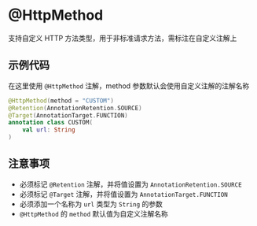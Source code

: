 # @HttpMethod

支持自定义 HTTP 方法类型，用于非标准请求方法，需标注在自定义注解上

## 示例代码

在这里使用 `@HttpMethod` 注解，method 参数默认会使用自定义注解的注解名称

```kotlin
@HttpMethod(method = "CUSTOM")
@Retention(AnnotationRetention.SOURCE)
@Target(AnnotationTarget.FUNCTION)
annotation class CUSTOM(
	val url: String
)
```

## 注意事项

- 必须标记 `@Retention` 注解，并将值设置为 `AnnotationRetention.SOURCE`
- 必须标记 `@Target` 注解，并将值设置为 `AnnotationTarget.FUNCTION`
- 必须添加一个名称为 `url` 类型为 `String` 的参数
- `@HttpMethod` 的 `method` 默认值为自定义注解名称